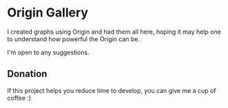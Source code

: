 # Origin Gallery

I created graphs using Origin and had them all here, hoping it may help one to understand how powerful the Origin can be.

I'm open to any suggestions.

## Donation
If this project helps you reduce time to develop, you can give me a cup of coffee :)

